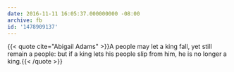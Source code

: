 ```yaml
---
date: 2016-11-11 16:05:37.000000000 -08:00
archive: fb
id: '1478909137'
---
```


{{< quote cite="Abigail Adams" >}}A people may let a king fall, yet still remain a people: but if a king lets his people slip from him, he is no longer a king.{{< /quote >}}
